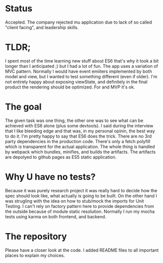 # Status
Accepted. The company rejected mu application due to lack of so called "client facing", and leadership skills.

# TLDR;
I spent most of the time learning new stuff about ES6 that's why it took a bit longer than I anticipated ;) but I had a lot of fun. The app uses a variation of MVC pattern. Normally I would have event emiiters implemented by both model and view, but I wanted to test something different (even if older). I'm not entirely happy about exposing viewState, and definitely in the final product the rendering should be optimized. For and MVP it's ok.

# The goal
The given task was one thing, the other one was to see what can be achieved with ES6 alone (plus some devtools). I said during the interview that I like bleeding edge and that was, in my personal opinin, the best way to do it. I'm pretty happy to say that ES6 does the trick. There are no 3rd party dependencies in the production code. There's only a fetch polyfill which is transparent for the actual application. The whole thing is handled by webpack which bundles, minifies, and builds the artifacts. The artifacts are depolyed to github pages as ES5 static application.

# Why U have no tests?
Because it was purely research project it was really hard to decide how the spec should look like, what actually is going to be built. On the other hand I was strugling with the idea on how to stub/mock the imports for Unit Testing. I can't rely on factory pattern here to provide dependencies from the outside because of module static resolution. Normally I run my mocha tests using karma on both frontend, and backend.

# The repository
Please have a closer look at the code. I added README files to all important places to explain my choices.